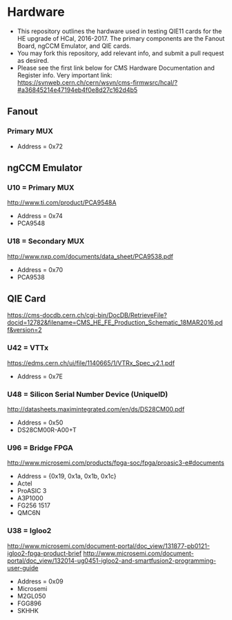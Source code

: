 # Hardware
* This repository outlines the hardware used in testing QIE11 cards for the HE upgrade of HCal, 2016-2017. The primary components are the Fanout Board, ngCCM Emulator, and QIE cards.
* You may fork this repository, add relevant info, and submit a pull request as desired.
* Please see the first link below for CMS Hardware Documentation and Register info.
Very important link:
https://svnweb.cern.ch/cern/wsvn/cms-firmwsrc/hcal/?#a36845214e47194eb4f0e8d27c162d4b5

## Fanout

### Primary MUX
* Address = 0x72

## ngCCM Emulator

### U10 = Primary MUX
http://www.ti.com/product/PCA9548A
* Address = 0x74
* PCA9548

### U18 = Secondary MUX
http://www.nxp.com/documents/data_sheet/PCA9538.pdf
* Address = 0x70
* PCA9538

## QIE Card
https://cms-docdb.cern.ch/cgi-bin/DocDB/RetrieveFile?docid=12782&filename=CMS_HE_FE_Production_Schematic_18MAR2016.pdf&version=2

### U42 = VTTx
https://edms.cern.ch/ui/file/1140665/1/VTRx_Spec_v2.1.pdf
* Address = 0x7E

### U48 = Silicon Serial Number Device (UniqueID)
http://datasheets.maximintegrated.com/en/ds/DS28CM00.pdf
* Address = 0x50
* DS28CM00R-A00+T

### U96 = Bridge FPGA
http://www.microsemi.com/products/fpga-soc/fpga/proasic3-e#documents
* Address = {0x19, 0x1a, 0x1b, 0x1c}
* Actel
* ProASIC 3
* A3P1000
* FG256 1517
* QMC6N

### U38 = Igloo2
http://www.microsemi.com/document-portal/doc_view/131877-pb0121-igloo2-fpga-product-brief
http://www.microsemi.com/document-portal/doc_view/132014-ug0451-igloo2-and-smartfusion2-programming-user-guide
* Address = 0x09
* Microsemi
* M2GL050
* FGG896
* SKHHK

